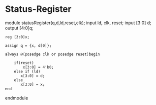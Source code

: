 # Status-Register
module statusRegister(q,d,ld,reset,clk);
	input ld, clk, reset;
	input [3:0] d;
	output [4:0]q;
	
	reg [3:0]x;
	
	assign q = {x, d[0]};
	
	always @(posedge clk or posedge reset)begin
		
		if(reset)
			x[3:0] = 4'b0;
		else if (ld)
		   x[3:0] = d;
		else
		   x[3:0] = x;
	end
endmodule 
